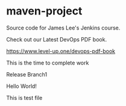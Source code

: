 # maven-project
Source code for James Lee's Jenkins course.

Check out our Latest DevOps PDF book.

https://www.level-up.one/devops-pdf-book


This is the time to complete work

Release Branch1

Hello World!

This is test file
